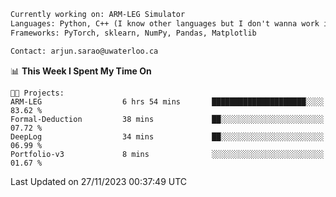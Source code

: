 ```txt
Currently working on: ARM-LEG Simulator
Languages: Python, C++ (I know other languages but I don't wanna work in them)
Frameworks: PyTorch, sklearn, NumPy, Pandas, Matplotlib

Contact: arjun.sarao@uwaterloo.ca
```

<!--START_SECTION:waka-->
📊 **This Week I Spent My Time On** 

```text
🐱‍💻 Projects: 
ARM-LEG                  6 hrs 54 mins       █████████████████████░░░░   83.62 % 
Formal-Deduction         38 mins             ██░░░░░░░░░░░░░░░░░░░░░░░   07.72 % 
DeepLog                  34 mins             ██░░░░░░░░░░░░░░░░░░░░░░░   06.99 % 
Portfolio-v3             8 mins              ░░░░░░░░░░░░░░░░░░░░░░░░░   01.67 % 
```


 Last Updated on 27/11/2023 00:37:49 UTC
<!--END_SECTION:waka-->
